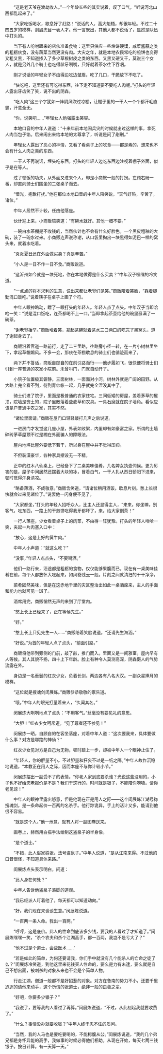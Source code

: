 　　“这是老天爷在渡劫收人。”一个年龄长些的其实说着，叹了口气，“听说河北山西都乱起来了。”

　　“大家吃饭喝水，歇息好了赶路！”说话的人，高大魁梧，却很年轻。不过二十四五岁的模样，剑眉虎目一表人才。他一言既出，其他人都不说话了，显然是队伍中打头的。

　　当下有人吩咐跟来的店伙准备食物：这里只供应一些烙饼硬馍，咸菜酱蒜之类的粗粝伙食，没有蔬菜当然更没有肉。大灾之年，就是本地农民常吃的煎饼也变得又粗又黑，不知道掺入了多少草根树皮之类的东西。又黑又硬又干，莫说三个女人，就是另外几个骑士也吃得龇牙咧嘴，只好就着茶水往下吞咽。

　　刚才说话的年轻女子不由得边吃边皱眉，吃了几口，干脆放下不吃了。

　　“快吃吧，这里还有可吃得东西，往下走不知道要不要吃人肉呢。”打头的年轻人露出牙齿笑了笑，说不出的阴森。

　　“吃人肉”这三个字犹如一阵阴风吹过凉棚，让棚子里的一干人一个个都汗毛直竖，汗意全无。

　　“你，说笑吧……”年轻女人勉强露出笑容。

　　本地口音的中年人说道：“十来年前本地闹兵灾的时候就出过这样的事，拿死人肉当包子馅。后来闹出来给本地的太尊拿了，听说是问了剐刑。”

　　年轻女人露出了恶心的神情，又看了看桌子上的吃食——都是素的，想来也不会有什么人肉之类的东西。

　　一干人不再说话，埋头吃东西。打头的年轻人边吃东西边注视着棚子外面，似乎是在等人。

　　过了顿饭的功夫，从外面又进来个人，却是小商旅一般的打扮。左顾右盼一番，却直向骑士们围坐的二张桌子而去。

　　“借光，抱歉打扰。”他在那位本地口音的中年人陪笑说，“天气好热，辛苦了，诸位。”

　　中年人居然不计较，任由他落座。

　　伙计迎上来，小商贩陪笑道：“有碗水就好。其他一概不要。”

　　一碗白水茶棚是不收钱的，当然伙计也不会有什么好脸色。一个黑皮粗釉的大碗，装了一碗水过来。小商贩连声说称谢，从口袋里掏出一块黑得如泥巴一样的窝头来，就着水吃着。

　　“炎炎夏日还在外面做买卖？真是辛苦。”

　　“小人是一日不作一日不食。”商贩说道。

　　“这沂州如今就是一块死地，你在本地做得是什么买卖？”中年汉子嘿嘿的冷笑道。

　　“一点点的将本求利的生意，说出来都让老爷们见笑。”商贩陪着笑脸，“靠着腿勤混口饭吃。”说着筷子在桌子上画了个符。

　　中年人眼神略动，瞟了一眼打头的年轻人。年轻人点了点头。中年汉子当即哈哈一笑：“说是混口饭吃，连茶都喝不上一口。”当即拿起茶壶给他的碗里斟满了一碗茶。

　　“谢老爷抬举。”商贩堆着笑，拿起茶碗就着茶水三口两口的吃完了黑窝头，道了谢起身去了。

　　商贩沿着官道一路前行，走了二三里路，往路旁小径一转，在一片小树林里坐下，拿起草帽煽风。不多一会，那伙在茶棚歇息的骑士们也循迹而来了。

　　两下并不答话，商贩自顾自的在前引路而行——他步履如飞，很快便将骑士们引到一座普通的农家小院前。未曾叫门，门就自动开了。

　　小院子位置极其僻静，三面树林，一面面对小河。树林外就是广阔的田野。从大路上完全看不到，待到青纱帐一起，几乎就完全湮没其中了。

　　骑士们进了院子，里面是极普通的农家住宅。三间低矮的房屋，盖着茅草的屋顶，院墙是夯土的，院子里散落着些麦草和农具。一具石磨就在院子墙角。看似应该是户普通中农之家，其实不然。

　　“诸位里面请。”商贩在屋门口轻轻敲打几声之后说道。

　　一进房门才发觉这几座小屋，外表如败絮，内里却有如豪富之家。所谓的土墙碎砖茅草屋顶不过是糊在外面骗人的障眼法。

　　屋内地坪比屋外要低下若干，所以身在屋中并不觉得压抑。

　　不但装潢豪华，各种家具摆设无一不精。

　　正中的红木八仙桌上，已经备下了二桌美味佳肴，几名婢女执壶伺候。更为厉害的是，屋子中间居然还摆着大块的冰，冒着白气，一干人扎从烈日骄阳下进来，顿时觉得浑身清凉。

　　“略备薄酒，不成敬意。”商贩含笑道，“请诸位稍用酒饭，歇息片刻。憋上长很快就会过来见诸位了。”说罢他一闪身便不见了。

　　“大家都坐，”打头的年轻人招呼众人，比主人还显得主人，“来来，你坐嘛，别客气，吃东西，一路上的干煎饼吃得我牙都坏了，来，给大家倒茶！”

　　一行人落座，少女看着桌子上的肉菜，不由得一阵犹豫。打头的年轻人哈哈一笑，夹起一片肉塞入口中：

　　“放心，这是上好的黄牛肉。”

　　中年人小声道：“就这么吃？”

　　“没事，”年轻人点点头，“不要喝酒。”

　　他们一路行来，沿途都是粗粝的食物，仅仅能够果腹而已。现在有一桌美味佳肴在前，每个人都放怀大吃起来，如风卷残云一般。片刻之间就清扫的干干净净。

　　菜肴固然美味，但是在这赤地千里的灾区整治出如此一桌酒席来，主人的手面和能力也就可见一斑了。

　　酒席用完，商贩悄然无声的来到了厅堂内。

　　“憋上长上已经来了，正在等候先生。”

　　“好。”

　　“憋上长上只见先生一人……”商贩陪着笑脸说道，“还请先生海涵。”

　　“好说。”为首的年轻人点了点头，“前面引路。”

　　商贩将他带到旁侧的门前，敲了敲，推门而入。里面又是一间雅室。屋内早有人等候。其人其貌不扬，四十上下年龄。脸上有种令人莫测高深，阴森慑人的气势流露在外。

　　身边是一名垂鬟的红衣少女，负着长剑。两边各有八名大汉。一副众星捧月的模样。

　　“这位就是搜魂剑闵展炼。”商贩恭恭敬敬的禀告道。

　　“哦，”中年人的眼光打量着来人，“久闻其名。”

　　闵展炼大咧咧地点了点头：“不用客气。”丝毫没有要见礼的意思。

　　“大胆！”红衣少女呵斥道，“见了尊者还不参见！”

　　闵展炼一晒，自顾自的在客坐落座，对着中年人道：“这次要我来，具体要做什么事？对方是哪路的神仙？”

　　红衣少女见对方是自己为无物，顿时踏上一步，却被中年人一个眼神止住了。

　　“年轻人，你的胆量不小。不过胆量和狂妄不过是一纸之隔。”中年人故作沉稳地说道，“本教正在用人之际，因而本座不与你计较小节。”

　　闵展炼摆出一副受不了的表情，“你老人家到底要杀谁？光说这些没用的，小子也不好给您老报价是不是？我们干这行的，时间就是银子，不能陪你唠嗑。请你老见谅！”

　　中年人的眼神里露出怒意，但是他现在正是用人之际——这个闵展炼江湖号称搜魂剑，是一条命起价一百两的名杀手。他行踪诡异，手上的活计又多，能请到他很不容易。

　　“就是这个人。”他一示意，就有人将一副图卷送来。

　　画卷上，赫然用白描手法绘制这盗泉子的半身像。

　　“是个道士。”

　　“不错，此人俗家姓张，法号盗泉子。”中年人说道，“是从江南来得。不过他的口音很怪，不知道具体来路。”

　　闵展炼点头表示明白。问道：

　　“此人身在何处？”

　　中年人告诉他盗泉子落脚的道观。

　　“我已经派人盯着他了。每天都可以知道动向。”

　　“好，我们现在来谈谈生意。”闵展炼说道。

　　“一百两一条人命。我出一百两。”

　　“哼哼，这是底价。此人的性命到底该多少钱，要我的人看过了才知道了。”闵展炼嘿嘿一笑，“杀个农夫和杀个江湖高手，都一百两，我岂不是亏大了？”

　　“他不过是个道士，会些医术……”

　　“若是如此的简单，为何还要请我，你们手中就没有几个能杀人的亡命之徒了么？”闵展炼冷笑道，到他这里来花钱买人性命的，要么是力有未逮，要么就是自己不想出面，被刺杀的对象从来也不会是个简单人物。

　　行走江湖，僧道一般都不是好招惹的对象。对方在鲁南的势力不小，还要千里迢迢的请他来动手，这个所谓的张道士，绝非一般的良善之辈。

　　“好吧，你要多少银子？”

　　“我说了，要等我的人看过了再算。”闵展炼说道，“不过，从此刻起我就要收费了。”

　　“什么？事情没办就要收钱？”中年人终于忍不住的质问。

　　“当然，我的人马也是要吃要喝的，不能枵腹从公。”闵展炼说道，“我的几个弟兄都是身怀异能的高手，我做事的时候必得他们相助。从现在开始，每天七两三钱银子。按日计算，有一天算一天。”
